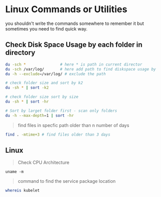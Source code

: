 # Linux Commands or Utilities

you shouldn't write the commands somewhere to remember it but sometimes you need to find quick way.

## Check Disk Space Usage by each folder in directory

```bash
du -sch *               # here * is path in current director
du -sch /var/log/       # here add path to find diskspace usage by
du -h --exclude=/var/log/ # exclude the path

# check folder size and sort by k2
du -sh * | sort -k2

# check folder size sort by size
du -sh * | sort -hr

# Sort by larget folder first - scan only folders
du -h --max-depth=1 | sort -hr

```

> find files in specfic path older than n number of days

```bash
find . -mtime+3 # find files older than 3 days
```

## Linux

> Check CPU Architecture

```shell
uname -m
```

> command to find the service package location

```bash
whereis kubelet
```
